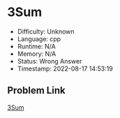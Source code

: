 # 3Sum

- Difficulty: Unknown
- Language: cpp
- Runtime: N/A
- Memory: N/A
- Status: Wrong Answer
- Timestamp: 2022-08-17 14:53:19

## Problem Link
[3Sum](https://leetcode.com/problems/3sum)

